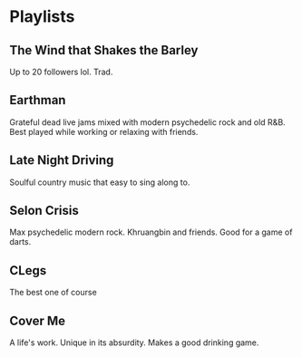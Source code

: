 # Playlists
## The Wind that Shakes the Barley
Up to 20 followers lol. Trad.
## Earthman
Grateful dead live jams mixed with modern psychedelic rock and old R&B. Best played while working or relaxing with friends.
## Late Night Driving
Soulful country music that easy to sing along to.
## Selon Crisis
Max psychedelic modern rock. Khruangbin and friends. Good for a game of darts.
## CLegs
The best one of course
## Cover Me
A life's work. Unique in its absurdity. Makes a good drinking game.